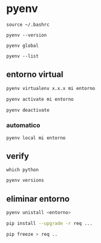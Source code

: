 # pyenv

`source ~/.bashrc`

`pyenv --version`

`pyenv global`

`pyenv --list`

## entorno virtual

```bash
pyenv virtualenv x.x.x mi entorno

pyenv activate mi entorno

pyenv deactivate
```

### automatico

`pyenv local mi entorno`

## verify

`which python`

`pyenv versions`

## eliminar entorno

```bash
pyenv unistall <entorno>

pip install --upgrade -r req ...

pip freeze > req ..
```